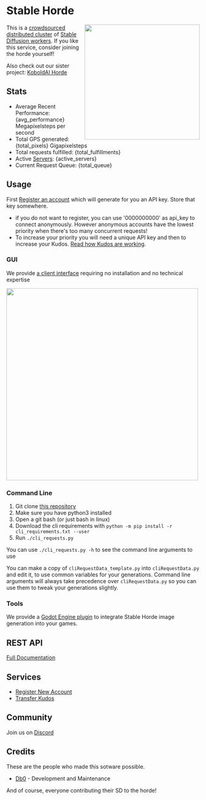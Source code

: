 # Stable Horde

<img style="float:right" src="https://raw.githubusercontent.com/db0/Stable-Horde/main/img/{stable_image}.jpg" width="300" /> This is a [crowdsourced distributed cluster](https://github.com/db0/Stable-Horde) of [Stable Diffusion workers](https://github.com/db0/stable-diffusion-webui). If you like this service, consider joining the horde yourself!

Also check out our sister project: [KoboldAI Horde](https://koboldai.net)

## Stats 

* Average Recent Performance: {avg_performance} Megapixelsteps per second
* Total GPS generated: {total_pixels} Gigapixelsteps
* Total requests fulfilled: {total_fulfillments}
* Active [Servers](/api/v1/servers): {active_servers}
* Current Request Queue: {total_queue}

## Usage

First [Register an account](/register) which will generate for you an API key. Store that key somewhere.

   * if you do not want to register, you can use '0000000000' as api_key to connect anonymously. However anonymous accounts have the lowest priority when there's too many concurrent requests!
   * To increase your priority you will need a unique API key and then to increase your Kudos. [Read how Kudos are working](https://dbzer0.com/blog/the-kudos-based-economy-for-the-koboldai-horde/).

### GUI

We provide [a client interface](https://dbzer0.itch.io/stable-horde-client) requiring no installation and no technical expertise

<img src="https://raw.githubusercontent.com/db0/Stable-Horde-Client/main/screenshot.png" width="500" />

### Command Line
1. Git clone [this repository](https://github.com/db0/Stable-Horde)
1. Make sure you have python3 installed
1. Open a git bash (or just bash in linux)
1. Download the cli requirements with `python -m pip install -r cli_requirements.txt --user`
1. Run `./cli_requests.py` 

You can use `./cli_requests.py -h` to see the command line arguments to use

You can make a copy of `cliRequestData_template.py` into `cliRequestData.py` and edit it, to use common variables for your generations. Command line arguments will always take precedence over `cliRequestData.py` so you can use them to tweak your generations slightly.

### Tools

We provide a [Godot Engine plugin](https://github.com/db0/Stable-Horde-Client-Addon) to integrate Stable Horde image generation into your games.

## REST API

[Full Documentation](/api/v1)

## Services

* [Register New Account](/register)
* [Transfer Kudos](/transfer)

## Community

Join us on [Discord](https://discord.gg/3DxrhksKzn)

## Credits

These are the people who made this sotware possible.

* [Db0](https://dbzer0.com) - Development and Maintenance

And of course, everyone contributing their SD to the horde!

